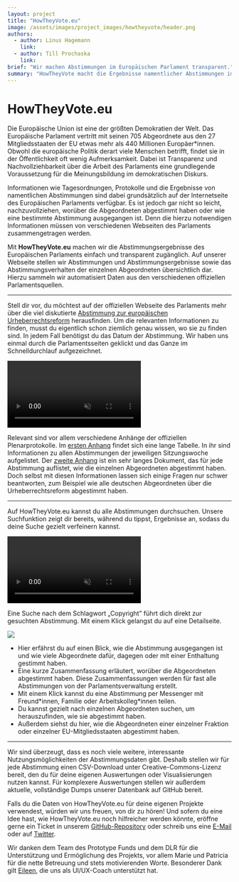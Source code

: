 ```yaml
---
layout: project
title: "HowTheyVote.eu"
image: /assets/images/project_images/howtheyvote/header.png
authors:
  - author: Linus Hagemann
    link:
  - author: Till Prochaska
    link:
brief: "Wir machen Abstimmungen im Europäischen Parlament transparent."
summary: "HowTheyVote macht die Ergebnisse namentlicher Abstimmungen im EP einfach und schnell zugänglich."
---
```


# HowTheyVote.eu

Die Europäische Union ist eine der größten Demokratien der Welt. Das Europäische Parlament vertritt mit seinen 705 Abgeordnete aus den 27 Mitgliedsstaaten der EU etwas mehr als 440 Millionen Europäer\*innen. Obwohl die europäische Politik derart viele Menschen betrifft, findet sie in der Öffentlichkeit oft wenig Aufmerksamkeit. Dabei ist Transparenz und Nachvollziehbarkeit über die Arbeit des Parlaments eine grundlegende Voraussetzung für die Meinungsbildung im demokratischen Diskurs.

Informationen wie Tagesordnungen, Protokolle und die Ergebnisse von namentlichen Abstimmungen sind dabei grundsätzlich auf der Internetseite des Europäischen Parlaments verfügbar. Es ist jedoch gar nicht so leicht, nachzuvollziehen, worüber die Abgeordneten abgestimmt haben oder wie eine bestimmte Abstimmung ausgegangen ist. Denn die hierzu notwendigen Informationen müssen von verschiedenen Webseiten des Parlaments zusammengetragen werden.

Mit **HowTheyVote.eu** machen wir die Abstimmungsergebnisse des Europäischen Parlaments einfach und transparent zugänglich. Auf unserer Webseite stellen wir Abstimmungen und Abstimmungsergebnisse sowie das Abstimmungsverhalten der einzelnen Abgeordneten übersichtlich dar. Hierzu sammeln wir automatisiert Daten aus den verschiedenen offiziellen Parlamentsquellen.

---

Stell dir vor, du möchtest auf der offiziellen Webseite des Parlaments mehr über die viel diskutierte [Abstimmung zur europäischen Urheberrechtsreform](https://www.bpb.de/politik/hintergrund-aktuell/287108/eu-urheberrechtsreform) herausfinden. Um die relevanten Informationen zu finden, musst du eigentlich schon ziemlich genau wissen, wo sie zu finden sind. In jedem Fall benötigst du das Datum der Abstimmung. Wir haben uns einmal durch die Parlamentsseiten geklickt und das Ganze im Schnelldurchlauf aufgezeichnet.

<video src="/assets/images/project_images/howtheyvote/screencast.mp4" autoplay controls muted></video>

Relevant sind vor allem verschiedene Anhänge der offiziellen Plenarprotokolle. Im [ersten Anhang](<https://www.europarl.europa.eu/RegData/seance_pleniere/proces_verbal/2019/03-26/liste_presence/P8_PV(2019)03-26(VOT)_DE.pdf>) findet sich eine lange Tabelle. In ihr sind Informationen zu allen Abstimmungen der jeweiligen Sitzungswoche aufgelistet. Der [zweite Anhang](<https://www.europarl.europa.eu/RegData/seance_pleniere/proces_verbal/2019/03-26/liste_presence/P8_PV(2019)03-26(RCV)_XC.pdf>) ist ein sehr langes Dokument, das für jede Abstimmung auflistet, wie die einzelnen Abgeordneten abgestimmt haben. Doch selbst mit diesen Informationen lassen sich einige Fragen nur schwer beantworten, zum Beispiel wie alle deutschen Abgeordneten über die Urheberrechtsreform abgestimmt haben.

---

Auf HowTheyVote.eu kannst du alle Abstimmungen durchsuchen. Unsere Suchfunktion zeigt dir bereits, während du tippst, Ergebnisse an, sodass du deine Suche gezielt verfeinern kannst.

<video src="/assets/images/project_images/howtheyvote/search.mp4" autoplay loop controls muted></video>

Eine Suche nach dem Schlagwort „Copyright” führt dich direkt zur gesuchten Abstimmung. Mit einem Klick gelangst du auf eine Detailseite.

![](/assets/images/project_images/howtheyvote/details.png)

- Hier erfährst du auf einen Blick, wie die Abstimmung ausgegangen ist und wie viele Abgeordnete dafür, dagegen oder mit einer Enthaltung gestimmt haben.
- Eine kurze Zusammenfassung erläutert, worüber die Abgeordneten abgestimmt haben. Diese Zusammenfassungen werden für fast alle Abstimmungen von der Parlamentsverwaltung erstellt.
- Mit einem Klick kannst du eine Abstimmung per Messenger mit Freund\*innen, Familie oder Arbeitskolleg\*innen teilen.
- Du kannst gezielt nach einzelnen Abgeordneten suchen, um herauszufinden, wie sie abgestimmt haben.
- Außerdem siehst du hier, wie die Abgeordneten einer einzelner Fraktion oder einzelner EU-Mitgliedsstaaten abgestimmt haben.

---

Wir sind überzeugt, dass es noch viele weitere, interessante Nutzungsmöglichkeiten der Abstimmungsdaten gibt. Deshalb stellen wir für jede Abstimmung einen CSV-Download unter Creative-Commons-Lizenz bereit, den du für deine eigenen Auswertungen oder Visualisierungen nutzen kannst. Für komplexere Auswertungen stellen wir außerdem aktuelle, vollständige Dumps unserer Datenbank auf GitHub bereit.

Falls du die Daten von HowTheyVote.eu für deine eigenen Projekte verwendest, würden wir uns freuen, von dir zu hören! Und sofern du eine Idee hast, wie HowTheyVote.eu noch hilfreicher werden könnte, eröffne gerne ein Ticket in unserem [GitHub-Repository](https://github.com/HowTheyVote/epvotes) oder schreib uns eine [E-Mail](mailto:mail@howtheyvote.eu) oder auf [Twitter](https://twitter.com/HowTheyVoteEU).

Wir danken dem Team des Prototype Funds und dem DLR für die Unterstützung und Ermöglichung des Projekts, vor allem Marie und Patricia für die nette Betreuung und stets motivierenden Worte. 
Besonderer Dank gilt [Eileen](https://bumble.blue/), die uns als UI/UX-Coach unterstützt hat.
